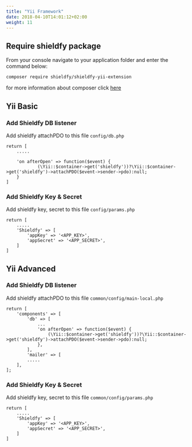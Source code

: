 ```yaml
---
title: "Yii Framework"
date: 2018-04-10T14:01:12+02:00
weight: 11
---
```


## Require shieldfy package
From your console navigate to your application folder and enter the command below:
```
composer require shieldfy/shieldfy-yii-extension
```
for more information about composer click [here](https://getcomposer.org/doc/01-basic-usage.md)

## Yii Basic
### Add Shieldfy DB listener
Add shieldfy attachPDO to this file `config/db.php`
```
return [
    .....

    'on afterOpen' => function($event) {
            (\Yii::$container->get('shieldfy'))?\Yii::$container->get('shieldfy')->attachPDO($event->sender->pdo):null;
    }
]
```

### Add Shieldfy Key & Secret
Add shieldfy key, secret to this file `config/params.php`
```
return [
    .....             
    'Shieldfy' => [
        'appKey' => '<APP_KEY>',
        'appSecret' => '<APP_SECRET>',
    ]
]

```

## Yii Advanced
### Add Shieldfy DB listener
Add shieldfy attachPDO to this file `common/config/main-local.php`
```
return [
    'components' => [
        'db' => [
            ...
            'on afterOpen' => function($event) {
                (\Yii::$container->get('shieldfy'))?\Yii::$container->get('shieldfy')->attachPDO($event->sender->pdo):null;
        	},
        ],
        'mailer' => [
        .....
    ],
];

```

### Add Shieldfy Key & Secret
Add shieldfy key, secret to this file `common/config/params.php`
```
return [
    .....             
    'Shieldfy' => [
        'appKey' => '<APP_KEY>',
        'appSecret' => '<APP_SECRET>',
    ]
]

```